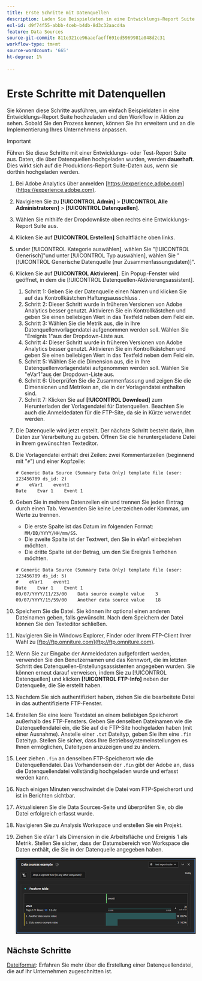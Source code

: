 ```yaml
---
title: Erste Schritte mit Datenquellen
description: Laden Sie Beispieldaten in eine Entwicklungs-Report Suite hoch.
exl-id: d9f74f55-abbb-4ceb-b4db-8d3c32aacd4a
feature: Data Sources
source-git-commit: 811e321ce96aaefaeff691ed5969981a048d2c31
workflow-type: tm+mt
source-wordcount: '665'
ht-degree: 1%

---
```


# Erste Schritte mit Datenquellen

Sie können diese Schritte ausführen, um einfach Beispieldaten in eine Entwicklungs-Report Suite hochzuladen und den Workflow in Aktion zu sehen. Sobald Sie den Prozess kennen, können Sie ihn erweitern und an die Implementierung Ihres Unternehmens anpassen.

>[!IMPORTANT]
>
>Führen Sie diese Schritte mit einer Entwicklungs- oder Test-Report Suite aus. Daten, die über Datenquellen hochgeladen wurden, werden **dauerhaft**. Dies wirkt sich auf die Produktions-Report Suite-Daten aus, wenn sie dorthin hochgeladen werden.

1. Bei Adobe Analytics über anmelden [https://experience.adobe.com](https://experience.adobe.com).
1. Navigieren Sie zu **[!UICONTROL Admin]** > **[!UICONTROL Alle Administratoren]** > **[!UICONTROL Datenquellen]**.
1. Wählen Sie mithilfe der Dropdownliste oben rechts eine Entwicklungs-Report Suite aus.
1. Klicken Sie auf **[!UICONTROL Erstellen]** Schaltfläche oben links.
1. under [!UICONTROL Kategorie auswählen], wählen Sie &quot;[!UICONTROL Generisch]&quot;und unter [!UICONTROL Typ auswählen], wählen Sie &quot;[!UICONTROL Generische Datenquelle (nur Zusammenfassungsdaten)]&quot;.
1. Klicken Sie auf **[!UICONTROL Aktivieren]**. Ein Popup-Fenster wird geöffnet, in dem die [!UICONTROL Datenquellen-Aktivierungsassistent].
   1. Schritt 1: Geben Sie der Datenquelle einen Namen und klicken Sie auf das Kontrollkästchen Haftungsausschluss .
   1. Schritt 2: Dieser Schritt wurde in früheren Versionen von Adobe Analytics besser genutzt. Aktivieren Sie ein Kontrollkästchen und geben Sie einen beliebigen Wert in das Textfeld neben dem Feld ein.
   1. Schritt 3: Wählen Sie die Metrik aus, die in Ihre Datenquellenvorlagendatei aufgenommen werden soll. Wählen Sie &quot;Ereignis 1&quot;aus der Dropdown-Liste aus.
   1. Schritt 4: Dieser Schritt wurde in früheren Versionen von Adobe Analytics besser genutzt. Aktivieren Sie ein Kontrollkästchen und geben Sie einen beliebigen Wert in das Textfeld neben dem Feld ein.
   1. Schritt 5: Wählen Sie die Dimension aus, die in Ihre Datenquellenvorlagendatei aufgenommen werden soll. Wählen Sie &quot;eVar1&quot;aus der Dropdown-Liste aus.
   1. Schritt 6: Überprüfen Sie die Zusammenfassung und zeigen Sie die Dimensionen und Metriken an, die in der Vorlagendatei enthalten sind.
   1. Schritt 7: Klicken Sie auf **[!UICONTROL Download]** zum Herunterladen der Vorlagendatei für Datenquellen. Beachten Sie auch die Anmeldedaten für die FTP-Site, da sie in Kürze verwendet werden.
1. Die Datenquelle wird jetzt erstellt. Der nächste Schritt besteht darin, ihm Daten zur Verarbeitung zu geben. Öffnen Sie die heruntergeladene Datei in Ihrem gewünschten Texteditor.
1. Die Vorlagendatei enthält drei Zeilen: zwei Kommentarzeilen (beginnend mit &quot;`#`&quot;) und einer Kopfzeile:

   ```text
   # Generic Data Source (Summary Data Only) template file (user: 123456789 ds_id: 2)
   #    eVar1    event1
   Date    Evar 1    Event 1
   ```

1. Geben Sie in mehrere Datenzeilen ein und trennen Sie jeden Eintrag durch einen Tab. Verwenden Sie keine Leerzeichen oder Kommas, um Werte zu trennen.
   * Die erste Spalte ist das Datum im folgenden Format: `MM/DD/YYYY/HH/mm/SS`.
   * Die zweite Spalte ist der Textwert, den Sie in eVar1 einbeziehen möchten.
   * Die dritte Spalte ist der Betrag, um den Sie Ereignis 1 erhöhen möchten.

   ```text
   # Generic Data Source (Summary Data Only) template file (user: 123456789 ds_id: 5)
   #    eVar1    event1
   Date    Evar 1    Event 1
   09/07/YYYY/11/23/00    Data source example value    3
   09/07/YYYY/15/59/00    Another data source value    18
   ```

1. Speichern Sie die Datei. Sie können ihr optional einen anderen Dateinamen geben, falls gewünscht. Nach dem Speichern der Datei können Sie den Texteditor schließen.
1. Navigieren Sie in Windows Explorer, Finder oder Ihrem FTP-Client Ihrer Wahl zu [ftp://ftp.omniture.com](ftp://ftp.omniture.com).
1. Wenn Sie zur Eingabe der Anmeldedaten aufgefordert werden, verwenden Sie den Benutzernamen und das Kennwort, die im letzten Schritt des Datenquellen-Erstellungsassistenten angegeben wurden. Sie können erneut darauf verweisen, indem Sie zu [!UICONTROL Datenquellen] und klicken **[!UICONTROL FTP-Info]** neben der Datenquelle, die Sie erstellt haben.
1. Nachdem Sie sich authentifiziert haben, ziehen Sie die bearbeitete Datei in das authentifizierte FTP-Fenster.
1. Erstellen Sie eine leere Textdatei an einem beliebigen Speicherort außerhalb des FTP-Fensters. Geben Sie denselben Dateinamen wie die Datenquellendatei ein, die Sie auf die FTP-Site hochgeladen haben (mit einer Ausnahme). Anstelle einer `.txt` Dateityp, geben Sie ihm eine `.fin` Dateityp. Stellen Sie sicher, dass Ihre Betriebssystemeinstellungen es Ihnen ermöglichen, Dateitypen anzuzeigen und zu ändern.
1. Leer ziehen `.fin` an denselben FTP-Speicherort wie die Datenquellendatei. Das Vorhandensein der `.fin` gibt der Adobe an, dass die Datenquellendatei vollständig hochgeladen wurde und erfasst werden kann.
1. Nach einigen Minuten verschwindet die Datei vom FTP-Speicherort und ist in Berichten sichtbar.
1. Aktualisieren Sie die Data Sources-Seite und überprüfen Sie, ob die Datei erfolgreich erfasst wurde.
1. Navigieren Sie zu Analysis Workspace und erstellen Sie ein Projekt.
1. Ziehen Sie eVar 1 als Dimension in die Arbeitsfläche und Ereignis 1 als Metrik. Stellen Sie sicher, dass der Datumsbereich von Workspace die Daten enthält, die Sie in der Datenquelle angegeben haben.

   ![Beispielbericht](assets/success-report.png)

## Nächste Schritte

[Dateiformat](file-format.md): Erfahren Sie mehr über die Erstellung einer Datenquellendatei, die auf Ihr Unternehmen zugeschnitten ist.
